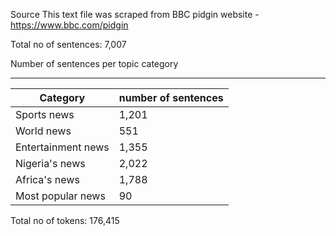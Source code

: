 Source
This text file was scraped from BBC pidgin website - https://www.bbc.com/pidgin

Total no of sentences: 7,007

Number of sentences per topic category

-----------------------------
| Category | number of sentences |
|----------|--------------|
| Sports news | 1,201 |
| World news  | 551  |
| Entertainment news | 1,355 |
| Nigeria's news | 2,022   |
| Africa's news | 1,788  |
| Most popular news | 90 |

Total no of tokens: 176,415

